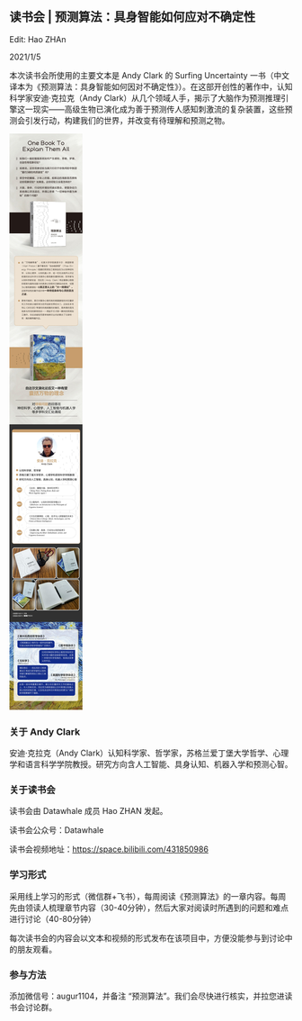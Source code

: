 

## 读书会 | 预测算法：具身智能如何应对不确定性

Edit: Hao ZHAn

2021/1/5



本次读书会所使用的主要文本是 Andy Clark 的 Surfing Uncertainty 一书（中文译本为《预测算法：具身智能如何因对不确定性》）。在这部开创性的著作中，认知科学家安迪·克拉克（Andy Clark）从几个领域人手，揭示了大脑作为预测推理引擎这一现实——高级生物已演化成为善于预测传人感知刺激流的复杂装置，这些预测会引发行动，构建我们的世界，并改变有待理解和预测之物。

![img](img/1.jpg)




### 关于 Andy Clark

安迪·克拉克（Andy Clark）认知科学家、哲学家，苏格兰爱丁堡大学哲学、心理学和语言科学学院教授。研究方向含人工智能、具身认知、机器入学和预测心智。

### 关于读书会

读书会由 Datawhale 成员 Hao ZHAN 发起。

读书会公众号：Datawhale

读书会视频地址：https://space.bilibili.com/431850986

### 学习形式

采用线上学习的形式（微信群+飞书），每周阅读《预测算法》的一章内容。每周先由领读人梳理章节内容（30-40分钟），然后大家对阅读时所遇到的问题和难点进行讨论（40-80分钟）

每次读书会的内容会以文本和视频的形式发布在该项目中，方便没能参与到讨论中的朋友观看。

### 参与方法

添加微信号：augur1104，并备注 “预测算法”。我们会尽快进行核实，并拉您进读书会讨论群。


